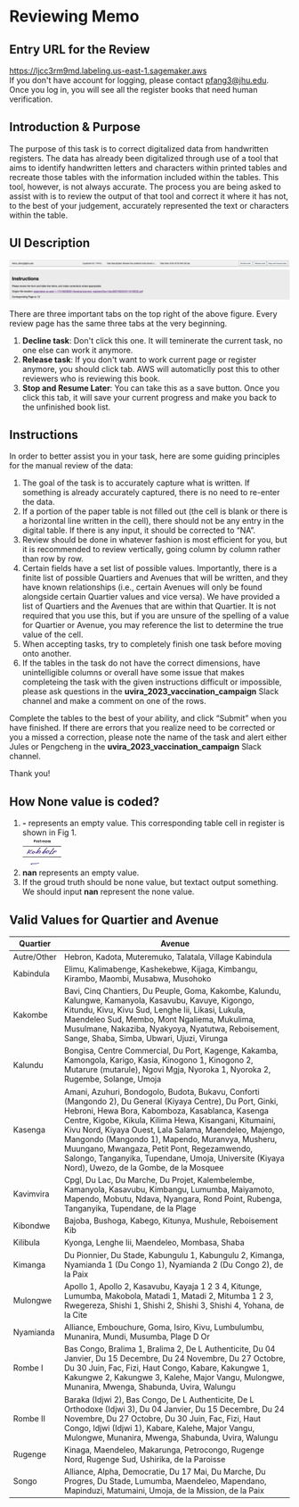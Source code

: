# Reviewing Memo
## Entry URL for the Review
https://ljcc3rm9md.labeling.us-east-1.sagemaker.aws  
If you don't have account for logging, please contact pfang3@jhu.edu. Once you log in, you will see all the register books that need human verification.

## Introduction & Purpose

The purpose of this task is to correct digitalized data from handwritten registers. The data has already been digitalized through use of a tool that aims to identify handwritten letters and characters within printed tables and recreate those tables with the information included within the tables. This tool, however, is not always accurate. The process you are being asked to assist with is to review the output of that tool and correct it where it has not, to the best of your judgement, accurately represented the text or characters within the table. 



## UI Description
![Fig 2](./FigsInReadMe/ui.png)

There are three important tabs on the top right of the above figure. Every review page has the same three tabs at the very beginning. 
1. **Decline task**: Don't click this one.  It will teminerate the current task, no one else can work it anymore.
2. **Release task**: If you don't want to work current page or register anymore, you should click tab. AWS will automaticlly post this to other reviewers who is reviewing this book.
3. **Stop and Resume Later**: You can take this as a save button. Once you click this tab, it will save your current progress and make you back to the unfinished book list. 


## Instructions


In order to better assist you in your task, here are some guiding principles for the manual review of the data:

1.	The goal of the task is to accurately capture what is written. If something is already accurately captured, there is no need to re-enter the data.
2.	If a portion of the paper table is not filled out (the cell is blank or there is a horizontal line written in the cell), there should not be any entry in the digital table. If there is any input, it should be corrected to “NA”.
3.	Review should be done in whatever fashion is most efficient for you, but it is recommended to review vertically, going column by column rather than row by row.
4.	Certain fields have a set list of possible values. Importantly, there is a finite list of possible Quartiers and Avenues that will be written, and they have known relationships (i.e., certain Avenues will only be found alongside certain Quartier values and vice versa). We have provided a list of Quartiers and the Avenues that are within that Quartier. It is not required that you use this, but if you are unsure of the spelling of a value for Quartier or Avenue, you may reference the list to determine the true value of the cell.
5.	When accepting tasks, try to completely finish one task before moving onto another.
6.	If the tables in the task do not have the correct dimensions, have unintelligible columns or overall have some issue that makes completeing the task with the given instructions difficult or impossible, please ask questions in the **uvira_2023_vaccination_campaign** Slack channel and make a comment on one of the rows.


Complete the tables to the best of your ability, and click “Submit” when you have finished. If there are errors that you realize need to be corrected or you a missed a correction, please note the name of the task and alert either Jules or Pengcheng in the **uvira_2023_vaccination_campaign** Slack channel.


Thank you!





## How None value is coded?
1.  **\-** represents an empty value. This corresponding table cell in register is shown in Fig 1.   
   ![Fig 1](./FigsInReadMe/non1.jpg)
2. **nan** represents an empty value. 
3. If the groud truth should be none value, but textact output something. We should input **nan** represent the none value.
## Valid Values for Quartier and Avenue

| Quartier    | Avenue                                                                                                                                                                                                                                                                                                                                                                                                                                                                                                                                                                                   |
|-------------|------------------------------------------------------------------------------------------------------------------------------------------------------------------------------------------------------------------------------------------------------------------------------------------------------------------------------------------------------------------------------------------------------------------------------------------------------------------------------------------------------------------------------------------------------------------------------------------|
| Autre/Other | Hebron, Kadota, Muteremuko, Talatala, Village Kabindula                                                                                                                                                                                                                                                                                                                                                                                                                                                                                                                                  |
| Kabindula   | Elimu, Kalimabenge, Kashekebwe, Kijaga, Kimbangu, Kirambo, Maombi, Musabwa, Musohoko                                                                                                                                                                                                                                                                                                                                                                                                                                                                                                     |
| Kakombe     | Bavi, Cinq Chantiers, Du Peuple, Goma, Kakombe, Kalundu, Kalungwe, Kamanyola, Kasavubu, Kavuye, Kigongo, Kitundu, Kivu, Kivu Sud, Lenghe Iii, Likasi, Lukula, Maendeleo Sud, Membo, Mont Ngaliema, Mukulima, Musulmane, Nakaziba, Nyakyoya, Nyatutwa, Reboisement, Sange, Shaba, Simba, Ubwari, Ujuzi, Virunga                                                                                                                                                         |
| Kalundu     | Bongisa, Centre Commercial, Du Port, Kagenge, Kakamba, Kamongola, Karigo, Kasia, Kinogono 1, Kinogono 2, Mutarure (mutarule), Ngovi Mgja, Nyoroka 1, Nyoroka 2, Rugembe, Solange, Umoja                                                                                                                                                                                                                                                                                                                                                                                                  |
| Kasenga     | Amani, Azuhuri, Bondogolo, Budota, Bukavu, Conforti (Mangondo 2), Du General (Kiyaya Centre), Du Port, Ginki, Hebroni, Hewa Bora, Kabomboza, Kasablanca, Kasenga Centre, Kigobe, Kikula, Kilima Hewa, Kisangani, Kitumaini, Kivu Nord, Kiyaya Ouest, Lala Salama, Maendeleo, Majengo, Mangondo (Mangondo 1), Mapendo, Muranvya, Musheru, Muungano, Mwangaza, Petit Pont, Regezamwendo, Salongo, Tanganyika, Tupendane, Umoja, Universite (Kiyaya Nord), Uwezo, de la Gombe, de la Mosquee |
| Kavimvira   | Cpgl, Du Lac, Du Marche, Du Projet, Kalembelembe, Kamanyola, Kasavubu, Kimbangu, Lumumba, Maiyamoto, Mapendo, Mobutu, Ndava, Nyangara, Rond Point, Rubenga, Tanganyika, Tupendane, de la Plage                                                                                                                                                                                                                                                                                                                                                 |
| Kibondwe    | Bajoba, Bushoga, Kabego, Kitunya, Mushule, Reboisement Kib                                                                                                                                                                                                                                                                                                                                                                                                                                                                                                                               |
| Kilibula    | Kyonga, Lenghe Iii, Maendeleo, Mombasa, Shaba                                                                                                                                                                                                                                                                                                                                                                                                                                                                                                                                            |
| Kimanga     | Du Pionnier, Du Stade, Kabungulu 1, Kabungulu 2, Kimanga, Nyamianda 1 (Du Congo 1), Nyamianda 2 (Du Congo 2), de la Paix                                                                                                                                                                                                                                                                                                                                                                                                                                                                 |
| Mulongwe    | Apollo 1, Apollo 2, Kasavubu, Kayaja 1 2 3 4, Kitunge, Lumumba, Makobola, Matadi 1, Matadi 2, Mitumba 1 2 3, Rwegereza, Shishi 1, Shishi 2, Shishi 3, Shishi 4, Yohana, de la Cite                                                                                                                                                                                                                                                                                                                                                                                                       |
| Nyamianda   | Alliance, Embouchure, Goma, Isiro, Kivu, Lumbulumbu, Munanira, Mundi, Musumba, Plage D Or                                                                                                                                                                                                                                                                                                                                                                                                                                                                                                |
| Rombe I     | Bas Congo, Bralima 1, Bralima 2, De L Authenticite, Du 04 Janvier, Du 15 Decembre, Du 24 Novembre, Du 27 Octobre, Du 30 Juin, Fac, Fizi, Haut Congo, Kabare, Kakungwe 1, Kakungwe 2, Kakungwe 3, Kalehe, Major Vangu, Mulongwe, Munanira, Mwenga, Shabunda, Uvira, Walungu                                                                                                                                                                                                                                                                                                               |
| Rombe II    | Baraka (Idjwi 2), Bas Congo, De L Authenticite, De L Orthodoxe (Idjwi 3), Du 04 Janvier, Du 15 Decembre, Du 24 Novembre, Du 27 Octobre, Du 30 Juin, Fac, Fizi, Haut Congo, Idjwi (Idjwi 1), Kabare, Kalehe, Major Vangu, Mulongwe, Munanira, Mwenga, Shabunda, Uvira, Walungu                                                                                                                                                                                                                                                                                                            |
| Rugenge     | Kinaga, Maendeleo, Makarunga, Petrocongo, Rugenge Nord, Rugenge Sud, Ushirika, de la Paroisse                                                                                                                                                                                                                                                                                                                                                                                                                                                                                            |
| Songo       | Alliance, Alpha, Democratie, Du 17 Mai, Du Marche, Du Progres, Du Stade, Lumumba, Maendeleo, Mapendano, Mapinduzi, Matumaini, Umoja, de la Mission, de la Paix                                                                                                                                                                                                                                                                                                                                                                                                                           |